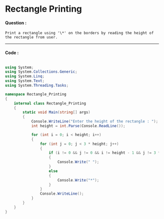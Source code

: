# Rectangle Printing

#### Question :

    Print a rectangle using '\*' on the borders by reading the height of the rectangle from user.

---

#### Code :

```c#

using System;
using System.Collections.Generic;
using System.Linq;
using System.Text;
using System.Threading.Tasks;

namespace Rectangle_Printing
{
    internal class Rectangle_Printing
    {
        static void Main(string[] args)
        {
            Console.WriteLine("Enter the height of the rectangle : ");
            int height = int.Parse(Console.ReadLine());

            for (int i = 0; i < height; i++)
            {
                for (int j = 0; j < 3 * height; j++)
                {
                    if (i != 0 && j != 0 && i != height - 1 && j != 3 * height - 1)
                    {
                        Console.Write(" ");
                    }
                    else
                    {
                        Console.Write("*");
                    }
                }
                Console.WriteLine();
            }
        }
    }
}


```
